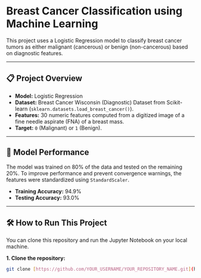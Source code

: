 # Breast Cancer Classification using Machine Learning

This project uses a Logistic Regression model to classify breast cancer tumors as either malignant (cancerous) or benign (non-cancerous) based on diagnostic features.

---

## 📋 Project Overview

* **Model:** Logistic Regression
* **Dataset:** Breast Cancer Wisconsin (Diagnostic) Dataset from Scikit-learn (`sklearn.datasets.load_breast_cancer()`).
* **Features:** 30 numeric features computed from a digitized image of a fine needle aspirate (FNA) of a breast mass.
* **Target:** `0` (Malignant) or `1` (Benign).

---

## 🚀 Model Performance

The model was trained on 80% of the data and tested on the remaining 20%. To improve performance and prevent convergence warnings, the features were standardized using `StandardScaler`.

* **Training Accuracy:** 94.9%
* **Testing Accuracy:** 93.0%

---

## 🛠️ How to Run This Project

You can clone this repository and run the Jupyter Notebook on your local machine.

**1. Clone the repository:**
```bash
git clone [https://github.com/YOUR_USERNAME/YOUR_REPOSITORY_NAME.git](https://github.com/YOUR_USERNAME/YOUR_REPOSITORY_NAME.git)
